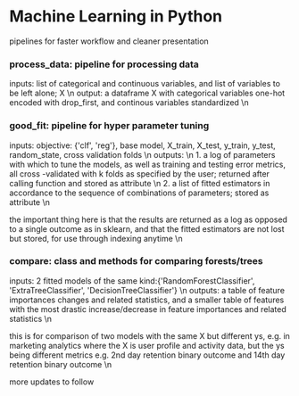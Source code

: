 # Machine Learning in Python
pipelines for faster workflow and cleaner presentation

### process_data: pipeline for processing data

inputs: list of categorical and continuous variables, and list of variables to be left alone; X \n
output: a dataframe X with categorical variables one-hot encoded with drop_first, and continous variables standardized \n
    
### good_fit: pipeline for hyper parameter tuning

inputs: objective: {'clf', 'reg'}, base model, X_train, X_test, y_train, y_test, random_state, cross validation folds \n
outputs: \n
        1. a log of parameters with which to tune the models, as well as training and testing error metrics, all cross     -validated with k folds as specified by the user; returned after calling function and stored as attribute \n
        2. a list of fitted estimators in accordance to the sequence of combinations of parameters; stored as attribute \n

the important thing here is that the results are returned as a log as opposed to a single outcome as in sklearn, and that the fitted estimators are not lost but stored, for use through indexing anytime \n
    
### compare: class and methods for comparing forests/trees

inputs: 2 fitted models of the same kind:{'RandomForestClassifier', 'ExtraTreeClassifier', 'DecisionTreeClassifier'} \n
outputs: a table of feature importances changes and related statistics, and a smaller table of features with the most drastic increase/decrease in feature importances and related statistics \n

this is for comparison of two models with the same X but different ys, e.g. in marketing analytics where the X is user profile and activity data, but the ys being different metrics e.g. 2nd day retention binary outcome and 14th day retention binary outcome \n
      
more updates to follow
    
